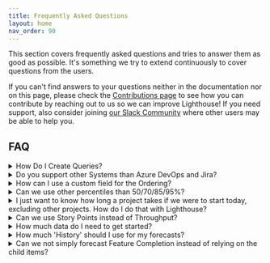 ```yaml
---
title: Frequently Asked Questions
layout: home
nav_order: 90
---
```


This section covers frequently asked questions and tries to answer them as good as possible. It's something we try to extend continuously to cover questions from the users.  

If you can't find answers to your questions neither in the documentation nor on this page, please check the [Contributions page](../contributions/contributions.html) to see how you can contribute by reaching out to us so we can improve Lighthouse! If you need support, also consider joining [our Slack Community](https://join.slack.com/t/let-people-work/shared_invite/zt-2y0zfim85-qhbgt8N0yw90G1P~JWXvlg) where other users may be able to help you.

## FAQ

<details markdown="block">
  <summary>
    How Do I Create Queries?
  </summary>
  {: .text-delta }
We use built-in functionality for our supported languages. If you struggle with creating queries, please check the respective documentation. We provided some examples for [Jira](../concepts/jira.html) and [Azure DevOps](../concepts/azuredevops.html). Apart from that, please rely on the official documentation.

For Jira, you may start here: [Use advanced search with Jira Query Language (JQL)](https://support.atlassian.com/jira-service-management-cloud/docs/use-advanced-search-with-jira-query-language-jql/)  

For Azure DevOps, check out the [Work Item Query Language (WIQL) syntax reference](https://learn.microsoft.com/en-us/azure/devops/boards/queries/wiql-syntax?view=azure-devops&viewFallbackFrom=vsts) and the [Wiql Editor Extension](https://marketplace.visualstudio.com/items?itemName=ms-devlabs.wiql-editor).
</details>

<details markdown="block">
  <summary>
    Do you support other Systems than Azure DevOps and Jira?
  </summary>
  {: .text-delta }
Lighthouse is built in so it can be easily extended with new Work Tracking System. Right now it supports Jira and Azure DevOps, as they are used the most and we can test against those systems.

If you use a different system, please reach out and we can see if it can be onboarded. While we can't make any promises, we are in general open to the idea!
</details>

<details markdown="block">
  <summary>
    How can I use a custom field for the Ordering?
  </summary>
  {: .text-delta }
Right now there is no way to use another field for ordering. By the way [Lighthouse forecasts](../concepts/howlighthouseforecasts.html), there has to be a **unique** order of Features **across the whole work tracking system**. Custom fields tend to not support this, and we would end up with ambigious orders (if two features have an *OrderIndex* of 12, which one would you expect to be forecasted earlier...).  
Thus we rely on the built-in mechanisms, which guarantee a unique order. While this may not be what you want to hear, you could use this as an opportunity to streamline your backlog and create transparency about the fact that the order does not seem to be taken care of.
</details>

<details markdown="block">
  <summary>
    Can we use other percentiles than 50/70/85/95%?
  </summary>
  {: .text-delta }
No, right now the percentiles are fix. In future this may become configurable, please let us know if this is something you'd need.
</details>

<details markdown="block">
  <summary>
    I just want to know how long a project takes if we were to start today, excluding other projects. How do I do that with Lighthouse?
  </summary>
  {: .text-delta }
Lighthouse will always take **the full Feature Backlog** into account (based on all defined projects). So you can't just *ignore* this. If you really want to do that, just create a single project. Please check [How Lighthouse Forecasts](../concepts/howlighthouseforecasts.html) for details on why we always use the full backlog.
</details>

<details markdown="block">
  <summary>
    Can we use Story Points instead of Throughput?
  </summary>
  {: .text-delta }
No.
</details>

<details markdown="block">
  <summary>
    How much data do I need to get started?
  </summary>
  {: .text-delta }
In our experience, you get decent results with as little as two weeks of data. It may not be perfect, but it's better than nothing.
</details>

<details markdown="block">
  <summary>
    How much 'History' should I use for my forecasts?
  </summary>
  {: .text-delta }
This of course depends on your context. We do recommend values between 30 and 90 days, as during this time, you'll most likely have a good and stable sample size, while also still being fairly recent. You could go back 6 months or 2 years, but is your team operating the same way as you did 2 years ago (and if the answer is yes, you may want to invest in continuous improvement).

{: .note}
In case of 'special events' (like the Christmas period in Western Europe), where the full team is off for a prolonged time, we propose to extend the regular period (so instead of 30 days may go up to 60 or 90) to "soften" to the impact of these 'no throughput' days.
</details>

<details markdown="block">
  <summary>
    Can we not simply forecast Feature Completion instead of relying on the child items?
  </summary>
  {: .text-delta }
In theory you can do that. However, there is a catch. Right now, Lighthouse only supports *Days* as the unit of time. Most likely you will not manage to close items on *Feature Level* on most days, leading to many '0 Throughput Days', making the accuracy of the forecasts very bad.  
</details>

<!-- FAQ Template

<details markdown="block">
  <summary>
    Question?
  </summary>
  {: .text-delta }
Content
</details>

-->